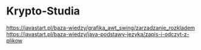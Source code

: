 # Krypto-Studia
https://javastart.pl/baza-wiedzy/grafika_awt_swing/zarzadzanie_rozkladem
https://javastart.pl/baza-wiedzy/java-podstawy-jezyka/zapis-i-odczyt-z-plikow
